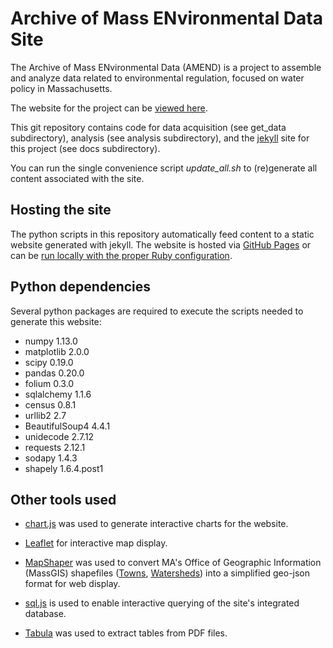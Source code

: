 # Archive of Mass ENvironmental Data Site

The Archive of Mass ENvironmental Data (AMEND) is a project to assemble and analyze data related to environmental regulation, focused on water policy in Massachusetts.

The website for the project can be [viewed here](https://nesanders.github.io/MAenvironmentaldata/).

This git repository contains code for data acquisition (see get_data subdirectory), analysis (see analysis subdirectory), and the [jekyll](https://jekyllrb.com/) site for this project (see docs subdirectory).

You can run the single convenience script *update_all.sh* to (re)generate all content associated with the site.

## Hosting the site

The python scripts in this repository automatically feed content to a static website generated with jekyll.  The website is hosted via [GitHub Pages](https://help.github.com/articles/using-jekyll-as-a-static-site-generator-with-github-pages/) or can be [run locally with the proper Ruby configuration](https://help.github.com/articles/setting-up-your-github-pages-site-locally-with-jekyll/).

## Python dependencies

Several python packages are required to execute the scripts needed to generate this website:

* numpy 1.13.0
* matplotlib 2.0.0
* scipy 0.19.0
* pandas 0.20.0
* folium 0.3.0
* sqlalchemy 1.1.6
* census 0.8.1
* urllib2 2.7
* BeautifulSoup4 4.4.1
* unidecode 2.7.12
* requests 2.12.1
* sodapy 1.4.3
* shapely 1.6.4.post1

## Other tools used

* [chart.js](http://www.chartjs.org/) was used to generate interactive charts for the website.

* [Leaflet](http://leafletjs.com) for interactive map display.

* [MapShaper](http://mapshaper.org/) was used to convert MA's Office of Geographic Information (MassGIS) shapefiles ([Towns](http://www.mass.gov/anf/research-and-tech/it-serv-and-support/application-serv/office-of-geographic-information-massgis/datalayers/townsurvey.html), [Watersheds](http://www.mass.gov/anf/research-and-tech/it-serv-and-support/application-serv/office-of-geographic-information-massgis/datalayers/watrshds.html)) into a simplified geo-json format for web display.

* [sql.js](https://github.com/kripken/sql.js/blob/master/README.md) is used to enable interactive querying of the site's integrated database.

* [Tabula](http://tabula.technology/) was used to extract tables from PDF files. 

